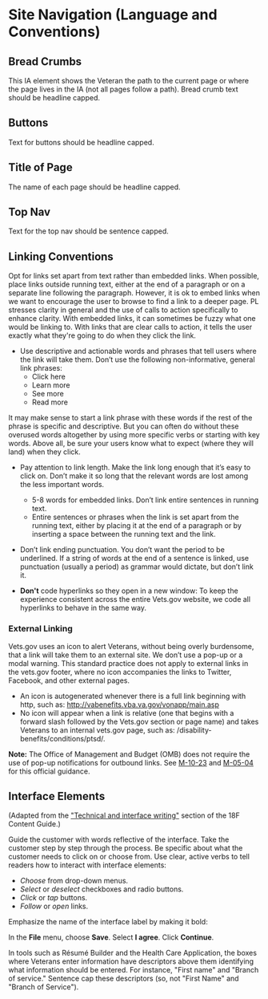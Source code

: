# Site Navigation (Language and Conventions)

## Bread Crumbs
This IA element shows the Veteran the path to the current page or where the page lives in the IA (not all pages follow a path). Bread crumb text should be headline capped.

## Buttons
Text for buttons should be headline capped.

## Title of Page
The name of each page should be headline capped.

## Top Nav
Text for the top nav should be sentence capped.

## Linking Conventions
Opt for links set apart from text rather than embedded links. When possible, place links outside running text, either at the end of a paragraph or on a separate line following the paragraph. However, it is ok to embed links when we want to encourage the user to browse to find a link to a deeper page. PL stresses clarity in general and the use of calls to action specifically to enhance clarity. With embedded links, it can sometimes be fuzzy what one would be linking to. With links that are clear calls to action, it tells the user exactly what they're going to do when they click the link.

- Use descriptive and actionable words and phrases that tell users where the link will take them. Don’t use the following non-informative, general link phrases: 
  - Click here
  - Learn more
  - See more
  - Read more 

It may make sense to start a link phrase with these words if the rest of the phrase is specific and descriptive. But you can often do without these overused words altogether by using more specific verbs or starting with key words. Above all, be sure your users know what to expect (where they will land) when they click.

- Pay attention to link length. Make the link long enough that it’s easy to click on. Don’t make it so long that the relevant words are lost among the less important words.
  - 5-8 words for embedded links. Don’t link entire sentences in running text.
  - Entire sentences or phrases when the link is set apart from the running text, either by placing it at the end of a paragraph or by inserting a space between the running text and the link.
  
- Don’t link ending punctuation. You don’t want the period to be underlined. If a string of words at the end of a sentence is linked, use punctuation (usually a period) as grammar would dictate, but don’t link it.

- **Don't** code hyperlinks so they open in a new window: To keep the experience consistent across the entire Vets.gov website, we code all hyperlinks to behave in the same way.

### External Linking 

Vets.gov uses an icon to alert Veterans, without being overly burdensome, that a link will take them to an external site. We don’t use a pop-up or a modal warning. This standard practice does not apply to external links in the vets.gov footer, where no icon accompanies the links to Twitter, Facebook, and other external pages.
- An icon is autogenerated whenever there is a full link beginning with http, such as: http://vabenefits.vba.va.gov/vonapp/main.asp
- No icon will appear when a link is relative (one that begins with a forward slash followed by the Vets.gov section or page name) and takes Veterans to an internal vets.gov page, such as:
/disability-benefits/conditions/ptsd/.

**Note:** The Office of Management and Budget (OMB) does not require the use of pop-up notifications for outbound links. See [M-10-23](https://www.whitehouse.gov/sites/default/files/omb/assets/memoranda_2010/m10-23.pdf) and [M-05-04](https://www.whitehouse.gov/sites/default/files/omb/memoranda/fy2005/m05-04.pdf) for this official guidance.

## Interface Elements 
(Adapted from the ["Technical and interface writing"](https://pages.18f.gov/content-guide/technical-and-interface-writing/) section of the 18F Content Guide.)

Guide the customer with words reflective of the interface. Take the customer step by step through the process. Be specific about what the customer needs to click on or choose from. Use clear, active verbs to tell readers how to interact with interface elements:

- *Choose* from drop-down menus.
- *Select* or *deselect* checkboxes and radio buttons.
- *Click* or *tap* buttons.
- *Follow* or *open* links.

Emphasize the name of the interface label by making it bold:

In the **File** menu, choose **Save**.
Select **I agree**.
Click **Continue**.

In tools such as Résumé Builder and the Health Care Application, the boxes where Veterans enter information have descriptors above them identifying what information should be entered. For instance, "First name" and "Branch of service." Sentence cap these descriptors (so, not "First Name" and "Branch of Service").
